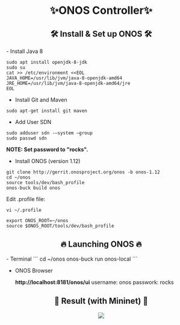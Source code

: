 <h1 align='center'>✨ONOS Controller✨ </h1>

<h2 align="center">🛠 Install & Set up ONOS 🛠</h2>
- Install Java 8

```
sudo apt install openjdk-8-jdk
sudo su
cat >> /etc/environment <<EOL
JAVA_HOME=/usr/lib/jvm/java-8-openjdk-amd64
JRE_HOME=/usr/lib/jvm/java-8-openjdk-amd64/jre
EOL
```
- Install Git and Maven


`sudo apt-get install git maven`

- Add User SDN
```
sudo adduser sdn -–system –group
sudo passwd sdn
```

**NOTE: Set password to "rocks".**

- Install ONOS (version 1.12)

```
git clone http://gerrit.onosproject.org/onos -b onos-1.12
cd ~/onos
source tools/dev/bash_profile
onos-buck build onos
```
Edit .profile file:
```
vi ~/.profile

export ONOS_ROOT=~/onos
source $ONOS_ROOT/tools/dev/bash_profile
```

<h2 align="center">🔥 Launching ONOS 🔥</h2>
- Terminal
```
cd ~/onos
onos-buck run onos-local
```

- ONOS Browser

  **http://localhost:8181/onos/ui**
  username: onos
  passwork: rocks

<h2 align="center">🌱 Result (with Mininet) 🌱</h2>

<p align="center"> <img src="https://user-images.githubusercontent.com/67199007/178036186-5a718cf2-6a19-4743-9831-2407b110bf13.png"></p>
